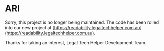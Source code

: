 # ARI

Sorry, this project is no longer being maintained. The code has been rolled into our new project at [https://readability.legaltechhelper.com.au](https://readability.legaltechhelper.com.au).

Thanks for taking an interest,
Legal Tech Helper Development Team.
